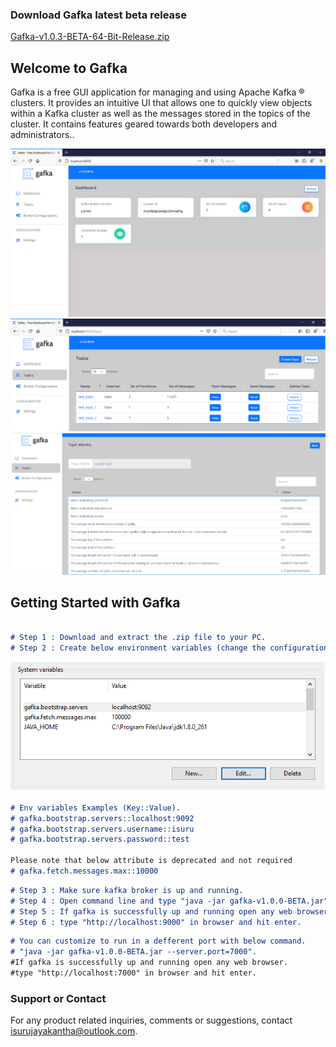 ### Download Gafka latest beta release 
<a class="btn" href="https://github.com/isurujayakantha/gafka-releases/releases/download/v1.0.3-BETA/gafka-v1.0.3-Beta.zip" class="btn">Gafka-v1.0.3-BETA-64-Bit-Release.zip</a> 

## Welcome to Gafka

Gafka is a free GUI application for managing and using Apache Kafka ® clusters. It provides an intuitive UI that allows one to quickly view objects within a Kafka cluster as well as the messages stored in the topics of the cluster. It contains features geared towards both developers and administrators..

![Gafka](gafka-img-1.PNG)
![Gafka](gafka-img-2.PNG)
![Gafka](gafka-img-3.PNG)

## Getting Started with Gafka

```markdown

# Step 1 : Download and extract the .zip file to your PC.
# Step 2 : Create below environment variables (change the configuration if you run kafka broker in a deferent port)
```
![step2](step-2.png)

```markdown
# Env variables Examples (Key::Value). 
# gafka.bootstrap.servers::localhost:9092
# gafka.bootstrap.servers.username::isuru
# gafka.bootstrap.servers.password::test

Please note that below attribute is deprecated and not required
# gafka.fetch.messages.max::10000
```

```markdown
# Step 3 : Make sure kafka broker is up and running. 
# Step 4 : Open command line and type "java -jar gafka-v1.0.0-BETA.jar".
# Step 5 : If gafka is successfully up and running open any web browser.
# Step 6 : type "http://localhost:9000" in browser and hit enter.

```

```markdown
# You can customize to run in a defferent port with below command. 
# "java -jar gafka-v1.0.0-BETA.jar --server.port=7000".
#If gafka is successfully up and running open any web browser.
#type "http://localhost:7000" in browser and hit enter.

```

### Support or Contact
 
For any product related inquiries, comments or suggestions, contact isurujayakantha@outlook.com. 
